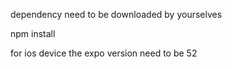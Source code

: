 dependency need to be downloaded by yourselves

npm install

for ios device the expo version need to be 52
